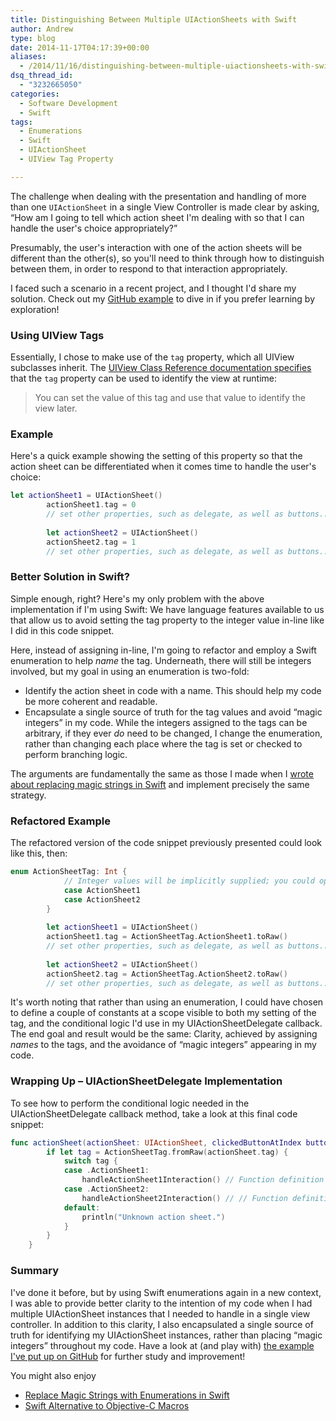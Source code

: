 ```yaml
---
title: Distinguishing Between Multiple UIActionSheets with Swift
author: Andrew
type: blog
date: 2014-11-17T04:17:39+00:00
aliases:
  - /2014/11/16/distinguishing-between-multiple-uiactionsheets-with-swift/
dsq_thread_id:
  - "3232665050"
categories:
  - Software Development
  - Swift
tags:
  - Enumerations
  - Swift
  - UIActionSheet
  - UIView Tag Property

---
```

The challenge when dealing with the presentation and handling of more than one `UIActionSheet` in a single View Controller is made clear by asking, &#8220;How am I going to tell which action sheet I'm dealing with so that I can handle the user's choice appropriately?&#8221;

Presumably, the user's interaction with one of the action sheets will be different than the other(s), so you'll need to think through how to distinguish between them, in order to respond to that interaction appropriately.

I faced such a scenario in a recent project, and I thought I'd share my solution. Check out my [GitHub example][1] to dive in if you prefer learning by exploration!

### Using UIView Tags

Essentially, I chose to make use of the `tag` property, which all UIView subclasses inherit. The [UIView Class Reference documentation specifies][2] that the `tag` property can be used to identify the view at runtime:

> You can set the value of this tag and use that value to identify the view later.

### Example

Here's a quick example showing the setting of this property so that the action sheet can be differentiated when it comes time to handle the user's choice:

```swift
let actionSheet1 = UIActionSheet()
        actionSheet1.tag = 0
        // set other properties, such as delegate, as well as buttons...
        
        let actionSheet2 = UIActionSheet()
        actionSheet2.tag = 1
        // set other properties, such as delegate, as well as buttons...
```

### Better Solution in Swift?

Simple enough, right? Here's my only problem with the above implementation if I'm using Swift: We have language features available to us that allow us to avoid setting the tag property to the integer value in-line like I did in this code snippet.

Here, instead of assigning in-line, I'm going to refactor and employ a Swift enumeration to help _name_ the tag. Underneath, there will still be integers involved, but my goal in using an enumeration is two-fold:

  * Identify the action sheet in code with a name. This should help my code be more coherent and readable.
  * Encapsulate a single source of truth for the tag values and avoid &#8220;magic integers&#8221; in my code. While the integers assigned to the tags can be arbitrary, if they ever _do_ need to be changed, I change the enumeration, rather than changing each place where the tag is set or checked to perform branching logic.

The arguments are fundamentally the same as those I made when I [wrote about replacing magic strings in Swift][3] and implement precisely the same strategy.

### Refactored Example

The refactored version of the code snippet previously presented could look like this, then:

```swift
enum ActionSheetTag: Int {
            // Integer values will be implicitly supplied; you could optionally set your own values
            case ActionSheet1
            case ActionSheet2
        }
        
        let actionSheet1 = UIActionSheet()
        actionSheet1.tag = ActionSheetTag.ActionSheet1.toRaw()
        // set other properties, such as delegate, as well as buttons...
        
        let actionSheet2 = UIActionSheet()
        actionSheet2.tag = ActionSheetTag.ActionSheet2.toRaw()
        // set other properties, such as delegate, as well as buttons...
```

It's worth noting that rather than using an enumeration, I could have chosen to define a couple of constants at a scope visible to both my setting of the tag, and the conditional logic I'd use in my UIActionSheetDelegate callback. The end goal and result would be the same: Clarity, achieved by assigning _names_ to the tags, and the avoidance of &#8220;magic integers&#8221; appearing in my code.

### Wrapping Up – UIActionSheetDelegate Implementation

To see how to perform the conditional logic needed in the UIActionSheetDelegate callback method, take a look at this final code snippet:

```swift
func actionSheet(actionSheet: UIActionSheet, clickedButtonAtIndex buttonIndex: Int) {
        if let tag = ActionSheetTag.fromRaw(actionSheet.tag) {
            switch tag {
            case .ActionSheet1:
                handleActionSheet1Interaction() // Function definition omitted for brevity, but ideally you'd implement a function to do something in response to the user's interaction with ActionSheet 1
            case .ActionSheet2:
                handleActionSheet2Interaction() // // Function definition omitted for brevity, but ideally you'd implement a function to do something in response to the user's interaction with ActionSheet 2
            default:
                println("Unknown action sheet.")
            }
        }
    }
```

### Summary

I've done it before, but by using Swift enumerations again in a new context, I was able to provide better clarity to the intention of my code when I had multiple UIActionSheet instances that I needed to handle in a single view controller. In addition to this clarity, I also encapsulated a single source of truth for identifying my UIActionSheet instances, rather than placing &#8220;magic integers&#8221; throughout my code. Have a look at (and play with) [the example I've put up on GitHub][1] for further study and improvement!

<div class="related-posts">
  You might also enjoy</p> 
  
  <ul>
    <li>
      <a href="http://www.andrewcbancroft.com/2014/09/02/replace-magic-strings-with-enumerations-in-swift/" title="Replace Magic Strings with Enumerations in Swift">Replace Magic Strings with Enumerations in Swift</a>
    </li>
    <li>
      <a href="http://www.andrewcbancroft.com/2014/10/01/swift-alternative-to-objective-c-macros/" title="Swift Alternative to Objective-C Macros">Swift Alternative to Objective-C Macros</a>
    </li>
  </ul>
</div>

 [1]: https://github.com/andrewcbancroft/DistinguishingActionSheetsExample "GitHub Example"
 [2]: https://developer.apple.com/library/iOS//documentation/UIKit/Reference/UIView_Class/index.html#//apple_ref/occ/instp/UIView/tag "UIView Class Reference - Tag Property"
 [3]: http://www.andrewcbancroft.com/2014/09/02/replace-magic-strings-with-enumerations-in-swift/ "Replace Magic Strings with Enumerations in Swift"